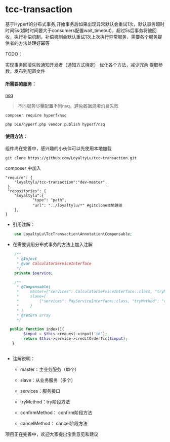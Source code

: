 # tcc-transaction
基于Hyperf的分布式事务,开始事务后如果出现异常默认会重试1次，默认事务超时时间5s(超时时间要大于consumers配置wait_timeout)，超过5s后事务将被回收，执行补偿机制，补偿机制会默认重试1次上次执行异常服务，需要各个服务提供者的方法处理好幂等

TODO：

实现事务回滚失败通知开发者（通知方式待定）
优化各个方法，减少冗余
提取参数，发布到配置文件

#### 所需要的服务：
[nsq](https://nsq.io/overview/quick_start.html)

>   不同服务尽量配置不同nsq，避免数据混淆消费失败

`composer require hyperf/nsq`


`php bin/hyperf.php vendor:publish hyperf/nsq`


#### 使用方法：

组件尚在完善中，感兴趣的小伙伴可以先使用本地加载

`git clone https://github.com/LoyaltyLu/tcc-transaction.git`


composer 中加入
```
"require": {
    "loyaltylu/tcc-transaction":"dev-master",
 },
 "repositories": {
    "loyaltylu":{
            "type": "path",
            "url": "../loyaltylu/*" #gitclone本地路径
    },
}
```
* 引用注解：

```php
    use LoyaltyLu\TccTransaction\Annotation\Compensable;
```
* 在需要调用分布式事务的方法上加入注解

```php
    /**
     * @Inject
     * @var CalculatorServiceInterface
     */
    private $service;

    /**
     * @Compensable(
     *     master={"services": CalculatorServiceInterface::class, "tryMethod": "creditOrderTcc", "confirmMethod": "confirmCreditOrderTcc", "cancelMethod": "cancelCreditOrderTcc"},
     *     slave={
     *         {"services": PayServiceInterface::class, "tryMethod": "creditAccountTcc", "confirmMethod": "confirmCreditAccountTcc", "cancelMethod": "cancelCreditAccountTcc"},
     *     }
     * )
     * @return array
     */

  public function index(){
        $input = $this->request->input('id');
        return $this->service->creditOrderTcc($input);
   }
  

```
* 注解说明：

    * master：主业务服务（单个）

    * slave：从业务服务（多个）

    * services：服务接口
    
    * tryMethod：try阶段方法
    
    * confirmMethod： confirm阶段方法
    
    * cancelMethod： cancel阶段方法



项目正在完善中，欢迎大家提出宝贵意见和建议
